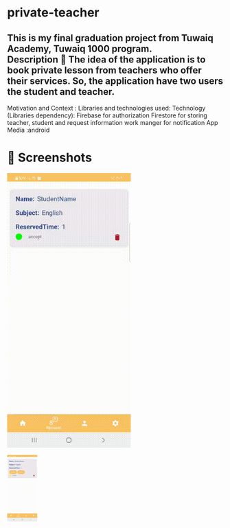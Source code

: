 # private-teacher

This is my final graduation project from Tuwaiq Academy, Tuwaiq 1000 program.<br/>
Description :scroll:
The idea of the application is to book private lesson from teachers who offer their services. So, the application have two users the student and teacher.
--
Motivation and Context :
Libraries and technologies used:
Technology (Libraries dependency):
Firebase for authorization
Firestore for storing teacher, student and request information
work manger for notification
App Media :android
# 📸 Screenshots
 ![student request](StudentRequest.gif)
 
  <img src="TeacherRequest.gif" alt="alt text" width="70" height="whatever">

